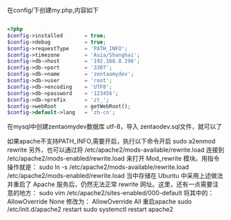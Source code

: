在config/下创建my.php,内容如下

``` php

<?php
$config->installed       = true;
$config->debug           = true;
$config->requestType     = 'PATH_INFO';
$config->timezone        = 'Asia/Shanghai';
$config->db->host        = '192.168.8.196';
$config->db->port        = '3307';
$config->db->name        = 'zentaomydev';
$config->db->user        = 'root';
$config->db->encoding    = 'UTF8';
$config->db->password    = '123456';
$config->db->prefix      = 'zt_';
$config->webRoot         = getWebRoot();
$config->default->lang   = 'zh-cn';
```

在mysql中创建zentaomydev数据库 utf-8，导入 zentaodev.sql文件，就可以了


如果apache不支持PATH_INFO,需要开启，执行以下命令开启
sudo a2enmod rewrite
另外，也可以通过将 /etc/apache2/mods-available/rewrite.load 连接到 /etc/apache2/mods-enabled/rewrite.load 来打开 Mod_rewrite 模块。用指令操作就是：
sudo ln -s /etc/apache2/mods-available/rewrite.load /etc/apache2/mods-enabled/rewrite.load
当中存储在 Ubuntu 中采用上述做法并重启了 Apache 服务后，仍然无法正常 rewrite 网址。这里，还有一点需要注意的地方：
sudo vim /etc/apache2/sites-enabled/000-default
将其中的：
AllowOverride None
修改为：
AllowOverride All
重启apache
sudo /etc/init.d/apache2 restart
sudo systemctl restart apache2
